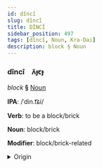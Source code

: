 ```yaml
---
id: dîncî
slug: dîncî
title: DÎNCÎ
sidebar_position: 497
tags: [dîncî, Noun, Kra-Dai]
description: block § Noun
---
```


### dîncî&emsp;<span kind="abugida">ʌ̃ɟꞇɟ</span>

*block* **§** [Noun](../../tags/Noun)

**IPA**: /ˈdin.t͡ɕi/

**Verb**: to be a block/brick

**Noun**: block/brick

**Modifier**: block/brick-related

<details>
    <summary>Origin</summary>
    Lao ດິນຈີ່ din chī [din˩(˧).t͡ɕiː˧]<br/>
    <em>Kra-Dai Language Family</em>
</details>